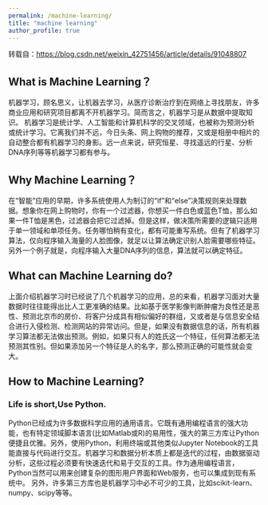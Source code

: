```yaml
---
permalink: /machine-learning/
title: "machine learning"
author_profile: true
---
```


转载自：https://blog.csdn.net/weixin_42751456/article/details/91048807

## What is Machine Learning？

机器学习，顾名思义，让机器去学习，从医疗诊断治疗到在网络上寻找朋友，许多商业应用和研究项目都离不开机器学习。简而言之，机器学习是从数据中提取知识。
机器学习是统计学、人工智能和计算机科学的交叉领域，也被称为预测分析或统计学习。它离我们并不远，今日头条、网上购物的推荐，又或是相册中相片的自动整合都有机器学习的身影。远一点来说，研究恒星、寻找遥远的行星、分析DNA序列等等机器学习都有参与。

## Why Machine Learning？

在“智能”应用的早期，许多系统使用人为制订的“if”和“else”决策规则来处理数据。想象你在网上购物时，你有一个过滤器，你想买一件白色或蓝色T恤，那么如果一件T恤是黑色，过滤器会把它过滤掉。但是这样，做决策所需要的逻辑只适用于单一领域和单项任务。任务哪怕稍有变化，都有可能重写系统。但有了机器学习算法，仅向程序输入海量的人脸图像，就足以让算法确定识别人脸需要哪些特征。另外一个例子就是，向程序输入大量DNA序列的信息，算法就可以确定特征。

## What can Machine Learning do?
上面介绍机器学习时已经说了几个机器学习的应用，总的来看，机器学习面对大量数据时往往能得出比人工更准确的结果。比如基于医学影像判断肿瘤为良性还是恶性、预测北京市的房价、将客户分成具有相似偏好的群组，又或者是与信息安全结合进行入侵检测、检测网站的异常访问。但是，如果没有数据信息的话，所有机器学习算法都无法做出预测。例如，如果只有人的姓氏这一个特征，任何算法都无法预测其性别。但如果添加另一个特征是人的名字，那么预测正确的可能性就会变大。

## How to Machine Learning?
### Life is short,Use Python.
Python已经成为许多数据科学应用的通用语言。它既有通用编程语言的强大功能，也有特定领域脚本语言(比如Matlab或R)的易用性，强大的第三方库让Python便捷且优雅。另外，使用Python，利用终端或其他类似Jupyter Notebook的工具能直接与代码进行交互。机器学习和数据分析本质上都是迭代的过程，由数据驱动分析，这些过程必须要有快速迭代和易于交互的工具。作为通用编程语言，Python当然可以用来创建复杂的图形用户界面和Web服务，也可以集成到现有系统中。
另外，许多第三方库也是机器学习中必不可少的工具，比如scikit-learn、numpy、scipy等等。

